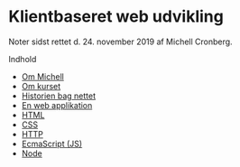 # Klientbaseret web udvikling

Noter sidst rettet d. 24. november 2019<!-- { templatetype:'function', namespace:'Cronberg.TemplateApp.Core', methodname: 'Now', arguments:'D;da' } --> af Michell Cronberg.

Indhold

- [Om Michell](om-michell.md)
- [Om kurset](om-kurset.md)
- [Historien bag nettet](webhistorie.md)
- [En web applikation](webapp.md)
- [HTML](html.md)
- [CSS](css.md)
- [HTTP](http.md)
- [EcmaScript (JS)](es.md)
- [Node](node.md)
